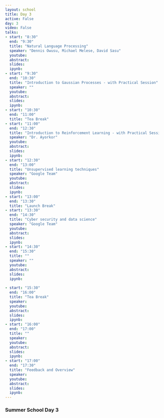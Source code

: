 ```yaml
---
layout: school
title: Day 3
active: False
day: 3
video: False
talks:
- start: "8:30"
  end: "9:30"
  title: "Natural Language Processing"
  speaker: "Dennis Owusu, Michael Melese, David Sasu"
  youtube:
  abstract:
  slides:
  ipynb: 
- start: "9:30"
  end: "10:30"
  title: "Introduction to Gaussian Processes - with Practical Session"
  speaker: ""
  youtube:
  abstract:
  slides:
  ipynb:
- start: "10:30"
  end: "11:00"
  title: "Tea Break"
- start: "11:00"
  end: "12:30"
  title: "Introduction to Reinforcement Learning - with Practical Session"
  speaker: "Dr. Ayorkor"
  youtube:
  abstract:
  slides:
  ipynb:
- start: "12:30"
  end: "13:00"
  title: "Unsupervised learning techniques"
  speaker: "Google Team"
  youtube:
  abstract:
  slides:
  ipynb:
- start: "13:00"
  end: "13:30"
  title: "Launch Break"
- start: "13:30"
  end: "14:30"
  title: "Cyber security and data science"
  speaker: "Google Team"
  youtube:
  abstract:
  slides:
  ipynb:
- start: "14:30"
  end: "15:30"
  title: ""
  speaker: ""
  youtube:
  abstract:
  slides:
  ipynb:
  
- start: "15:30"
  end: "16:00"
  title: "Tea Break"
  speaker: 
  youtube:
  abstract:
  slides: 
  ipynb: 
- start: "16:00"
  end: "17:00"
  title: ""
  speaker: 
  youtube:
  abstract:
  slides:
  ipynb:
- start: "17:00"
  end: "17:30"
  title: "Feedback and Overview"
  speaker: 
  youtube:
  abstract:
  slides:
  ipynb:
---
```


<h3> Summer School Day 3 </h3>

<p></p>

